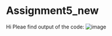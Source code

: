 # Assignment5_new
Hi 
Pleae find output of the code: 
![image](https://user-images.githubusercontent.com/92407474/142801701-ac51a60b-b22c-45d5-9844-3abee4943cc7.png)
